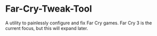 # Far-Cry-Tweak-Tool
A utility to painlessly configure and fix Far Cry games. Far Cry 3 is the current focus, but this will expand later.
